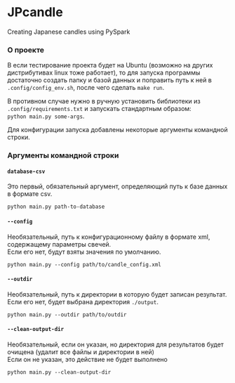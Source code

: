 # JPcandle
Creating Japanese candles using PySpark

### О проекте 

В если тестирование проекта будет на Ubuntu (возможно на других дистрибутивах linux тоже работает), 
то для запуска программы достаточно создать папку и базой данных и поправить путь к ней в `.config/config_env.sh`, 
после чего сделать `make run`.

В противном случае нужно в ручную установить библиотеки из `.config/requirements.txt`
и запускать стандартным образом:  
`python main.py some-args`.

Для конфигурации запуска добавлены некоторые аргументы командной строки.

### Аргументы командной строки 

#### `database-csv`

Это первый, обязательный аргумент, определяющий путь к базе данных в формате csv. 
```
python main.py path-to-database
```

#### `--config`

Необязательный, путь к конфигурационному файлу в формате xml, содержащему параметры свечей.  
Если его нет, будут взяты значения по умолчанию.
```
python main.py --config path/to/candle_config.xml
```

#### `--outdir`

Необязательный, путь к директории в которую будет записан результат.  
Если его нет, будет выбрана директория `./output`.
```
python main.py --outdir path/to/outdir
```

#### `--clean-output-dir`

Необязательный, если он указан, но директория для результатов будет очищена (удалит все файлы и директории в ней)  
Если он не указан, это действие не будет выполнено
```
python main.py --clean-output-dir
```

